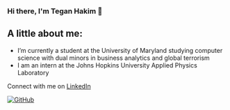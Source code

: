 ### Hi there, I'm Tegan Hakim 👋

## A little about me:

- I’m currently a student at the University of Maryland studying computer science with dual minors in business analytics and global terrorism
- I am an intern at the Johns Hopkins University Applied Physics Laboratory

Connect with me on <a rel="me" href="https://www.linkedin.com/in/tegan-hakim">LinkedIn</a>

[![GitHub](https://github-readme-stats.vercel.app/api?username=TeganHakime&show_icons=true&count_private=true&include_all_commits=true&custom_title=Tegan's&nbsp;GitHub&nbsp;Stats&rank_icon=percentile)](https://github.com/anuraghazra/github-readme-stats)
